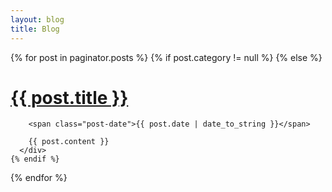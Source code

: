 ```yaml
---
layout: blog
title: Blog
---
```


<div class="posts">
  {% for post in paginator.posts %}
    {% if post.category != null %}
    {% else %}
      <div class="post">
        <h1 class="post-title">
          <a href="{{ post.url }}">
            {{ post.title }}
          </a>
        </h1>    

        <span class="post-date">{{ post.date | date_to_string }}</span>    

        {{ post.content }}
      </div>
    {% endif %}
  {% endfor %}
</div>

